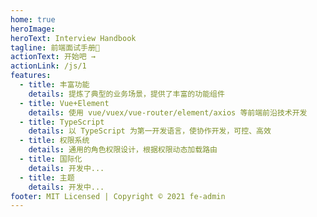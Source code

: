 ```yaml
---
home: true
heroImage:
heroText: Interview Handbook
tagline: 前端面试手册💯
actionText: 开始吧 →
actionLink: /js/1
features:
  - title: 丰富功能
    details: 提炼了典型的业务场景，提供了丰富的功能组件
  - title: Vue+Element
    details: 使用 vue/vuex/vue-router/element/axios 等前端前沿技术开发
  - title: TypeScript
    details: 以 TypeScript 为第一开发语言，使协作开发，可控、高效
  - title: 权限系统
    details: 通用的角色权限设计，根据权限动态加载路由
  - title: 国际化
    details: 开发中...
  - title: 主题
    details: 开发中...
footer: MIT Licensed | Copyright © 2021 fe-admin
---
```

